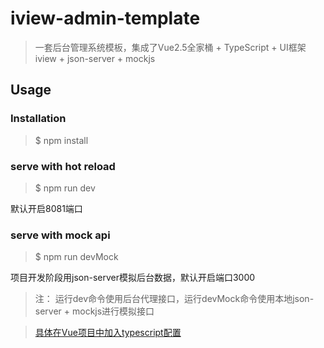 # iview-admin-template

> 一套后台管理系统模板，集成了Vue2.5全家桶 + TypeScript + UI框架 iview + json-server + mockjs

## Usage

### Installation

> $ npm install

### serve with hot reload

> $ npm run dev

默认开启8081端口

### serve with mock api

> $ npm run devMock

项目开发阶段用json-server模拟后台数据，默认开启端口3000

> 注： 运行dev命令使用后台代理接口，运行devMock命令使用本地json-server + mockjs进行模拟接口

>[具体在Vue项目中加入typescript配置](https://github.com/huangzhuangjia/vue-typescript-demo/blob/master/README.md)
